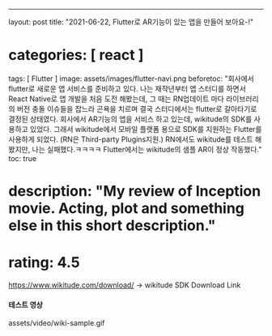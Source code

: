 ---
layout: post
title:  "2021-06-22, Flutter로 AR기능이 있는 앱을 만들어 보아요-!"
# categories: [ react ]
tags:  [ Flutter ]
image: assets/images/flutter-navi.png
beforetoc: "회사에서 flutter로 새로운 앱 서비스를 준비하고 있다. 나는 재작년부터 <EggMorning> 앱 스터디를 하면서 React Native로 앱 개발을 처음 도전 해봤는데, 그 때는 RN업데이트 마다 라이브러리의 버전 충돌 이슈들을 잡느라 곤욕을 치르며 결국 스터디에서는 flutter로 갈아타기로 결정된 상태였다. 회사에서 AR기능의 앱을 서비스 하고 있는데, wikitude의 SDK를 사용하고 있었다. 그래서 wikitude에서 모바일 플랫폼 용으로 SDK를 지원하는 Flutter를 사용하게 되었다. (RN은 Third-party Plugins지원.) RN에서도 wikitude를 테스트 해봤지만, 나는 실패했다.ㅋㅋㅋㅋ Flutter에서는 wikitude의 샘플 AR이 정상 작동했다."
toc: true
# description: "My review of Inception movie. Acting, plot and something else in this short description."
# rating: 4.5

https://www.wikitude.com/download/
-> wikitude SDK Download Link

#### 테스트 영상

assets/video/wiki-sample.gif